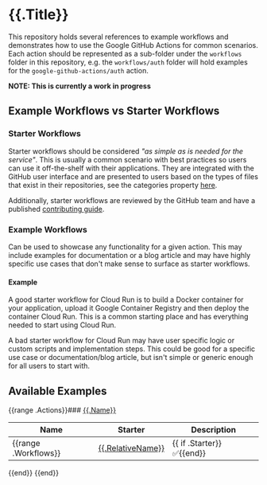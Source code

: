 # {{.Title}}

This repository holds several references to example workflows and demonstrates how to use the Google GitHub Actions for common scenarios. Each action should be represented as a sub-folder under the `workflows` folder in this repository, e.g. the `workflows/auth` folder will hold examples for the `google-github-actions/auth` action.

**NOTE: This is currently a work in progress**

## Example Workflows vs Starter Workflows

### Starter Workflows

Starter workflows should be considered _"as simple as is needed for the service"_. This is usually a common scenario with best practices so users can use it off-the-shelf with their applications. They are integrated with the GitHub user interface and are presented to users based on the types of files that exist in their repositories, see the categories property [here](https://github.com/actions/starter-workflows/blob/main/CONTRIBUTING.md).

Additionally, starter workflows are reviewed by the GitHub team and have a published [contributing guide](https://github.com/actions/starter-workflows/blob/main/CONTRIBUTING.md).

### Example Workflows

Can be used to showcase any functionality for a given action. This may include examples for documentation or a blog article and may have highly specific use cases that don't make sense to surface as starter workflows.

#### Example

A good starter workflow for Cloud Run is to build a Docker container for your application, upload it Google Container Registry and then deploy the container Cloud Run. This is a common starting place and has everything needed to start using Cloud Run.

A bad starter workflow for Cloud Run may have user specific logic or custom scripts and implementation steps. This could be good for a specific use case or documentation/blog article, but isn't simple or generic enough for all users to start with.

## Available Examples

{{range .Actions}}### [{{.Name}}]({{.ReadMePath}})

| Name                                                         | Starter                   | Description      |
| ------------------------------------------------------------ | ------------------------- | ---------------- |
{{range .Workflows}}|[{{.RelativeName}}]({{.WorkflowPath}}) | {{ if .Starter}}✅{{end}} | {{.Description}} |
{{end}}
{{end}}
